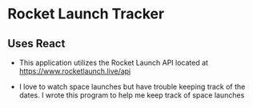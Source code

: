 # Rocket Launch Tracker
## Uses React

- This application utilizes the Rocket Launch API located at https://www.rocketlaunch.live/api

- I love to watch space launches but have trouble keeping track of the dates. I wrote this program to help me keep track of space launches
